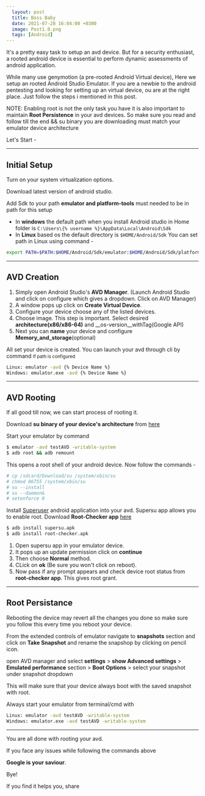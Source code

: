 ```yaml
---
  layout: post
  title: Boss Baby
  date: 2021-07-28 16:04:00 +0300
  image: Post1.0.png
  tags: [Android]
---
```


It's a pretty easy task to setup an avd device. But for a security enthusiast, a rooted android device is essential to perform dynamic assessments of android application. 

While many use genymotion (a pre-rooted Android Virtual device), Here we setup an rooted Android Studio Emulator. If you are a newbie to the android pentesting and looking for setting up an virtual device, ou are 
at the right place. Just follow the steps i mentioned in this post.

NOTE: Enabling root is not the only task you have it is also important to maintain __Root Persistence__ in your avd devices. So make sure you read and follow till the end && su binary you are downloading must match your emulator device architecture

Let's Start -

---

## Initial Setup

Turn on your system virtualization options.

Download latest version of android studio.

Add Sdk to your path __emulator and platform-tools__ must needed to be in path for this setup 
* In __windows__ the default path when you install Android studio in Home folder is `C:\Users\{% username %}\AppData\Local\Android\Sdk`
* In __Linux__ based os the default directory is `$HOME/Android/Sdk`
You can set path in Linux using command - 
```bash 
export PATH=$PATH:$HOME/Android/Sdk/emulator:$HOME/Android/Sdk/platform-tools
```

---

## AVD Creation

1. Simply open Android Studio's __AVD Manager__. (Launch Android Studio and click on configure which gives a dropdown. Click on AVD Manager)
2. A window pops up click on __Create Virtual Device__.
3. Configure your device choose any of the listed devices.
4. Choose image. This step is important. Select desired __architecture(x86/x86-64)__ and __os-version__withTag(Google API)
5. Next you can __name__ your device and configure __Memory_and_storage__(optional)

All set your device is created.
You can launch your avd through cli by command 
<small> If path is configured </small>
```bash
Linux: emulator -avd {% Device Name %}
Windows: emulator.exe -avd {% Device Name %}
```

---

## AVD Rooting

If all good till now, we can start process of rooting it.

Download __su binary of your device's architecture__ from [here](https://github.com/0xFireball/root_avd/tree/master/SuperSU)

Start your emulator by command
```bash
$ emulator -avd testAVD -writable-system
$ adb root && adb remount
```
This opens a root shell of your android device. Now follow the commands -
```bash
# cp /sdcard/Download/su /system/xbin/su
# chmod 06755 /system/xbin/su
# su --install
# su --daemon&
# setenforce 0
```
Install [Superuser](https://supersu.en.uptodown.com/android) android application into your avd. Supersu app allows you to enable root.
Download __Root-Checker app__ [here](https://root-checker.en.uptodown.com/android)
```bash
$ adb install supersu.apk 
$ adb install root-checker.apk
```

1. Open supersu app in your emulator device.
2. It pops up an update permission click on __continue__
3. Then choose __Normal__ method.
4. CLick on __ok__ (Be sure you won't click on reboot).
5. Now pass if any prompt appears and check device root status from __root-checker app__.
This gives root grant.

---

## Root Persistance

Rebooting the device may revert all the changes you done so make sure you follow this every time you reboot your device.

From the extended controls of emulator navigate to __snapshots__ section and click on __Take Snapshot__ and rename the snapshop by clicking on pencil icon.

open AVD manager and select __settings__ > __show Advanced settings__ > __Emulated performance__ section > __Boot Options__ > select your snapshot under snapshot dropdown

This will make sure that your device always boot with the saved snapshot with root.

Always start your emulator from terminal/cmd with
```bash
Linux: emulator -avd testAVD -writable-system
Windows: emulator.exe -avd testAVD -writable-system
```

---

You are all done with rooting your avd.

If you face any issues while following the commands above

__Google is your saviour__.

Bye!

If you find it helps you, share 
